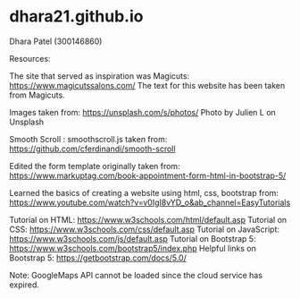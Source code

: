 # dhara21.github.io
Dhara Patel (300146860)

Resources:

The site that served as inspiration was Magicuts: https://www.magicutssalons.com/
The text for this website has been taken from Magicuts.

Images taken from: https://unsplash.com/s/photos/ 
Photo by Julien L on Unsplash


Smooth Scroll : smoothscroll.js taken from:
https://github.com/cferdinandi/smooth-scroll

Edited the form template originally taken from:
https://www.markuptag.com/book-appointment-form-html-in-bootstrap-5/

Learned the basics of creating a website using html, css, bootstrap from:
https://www.youtube.com/watch?v=v0IgI8vYD_o&ab_channel=EasyTutorials

Tutorial on HTML: https://www.w3schools.com/html/default.asp
Tutorial on CSS: https://www.w3schools.com/css/default.asp
Tutorial on JavaScript: https://www.w3schools.com/js/default.asp
Tutorial on Bootstrap 5: https://www.w3schools.com/bootstrap5/index.php
Helpful links on Bootstrap 5: https://getbootstrap.com/docs/5.0/

Note:
GoogleMaps API cannot be loaded since the cloud service has expired. 



